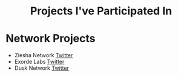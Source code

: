 <h1 align=" center " > Projects I've Participated In </h1>
  
# Network Projects
  
- Ziesha Network [Twitter](https://twitter.com/ZieshaNetwork)
- Exorde Labs [Twitter](https://twitter.com/ExordeLabs)
- Dusk Network  [Twitter](https://twitter.com/DuskFoundation)
